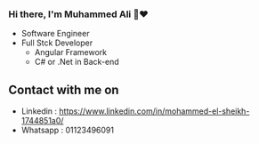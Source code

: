 ### Hi there, I'm Muhammed Ali 👋❤️

-  Software Engineer
-  Full Stck Developer
    - Angular Framework
    - C# or .Net in Back-end
  
## Contact with me on
-  Linkedin : https://www.linkedin.com/in/mohammed-el-sheikh-1744851a0/
-  Whatsapp : 01123496091

